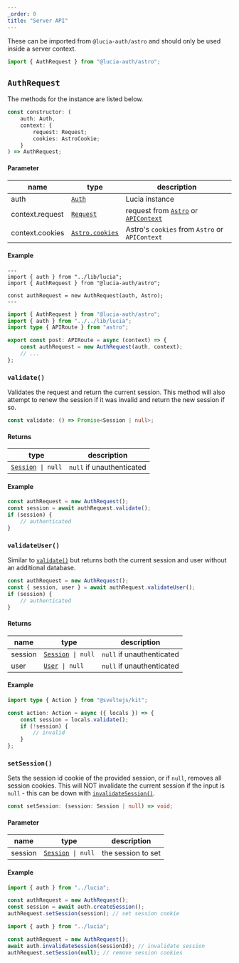 ```yaml
---
_order: 0
title: "Server API"
---
```


These can be imported from `@lucia-auth/astro` and should only be used inside a server context.

```ts
import { AuthRequest } from "@lucia-auth/astro";
```

## `AuthRequest`

The methods for the instance are listed below.

```ts
const constructor: (
	auth: Auth,
	context: {
		request: Request;
		cookies: AstroCookie;
	}
) => AuthRequest;
```

#### Parameter

| name            | type                                                                                 | description                                                                                                                                                                        |
| --------------- | ------------------------------------------------------------------------------------ | ---------------------------------------------------------------------------------------------------------------------------------------------------------------------------------- |
| auth            | [`Auth`](/reference/types/lucia-types#auth)                                          | Lucia instance                                                                                                                                                                     |
| context.request | [`Request` ](https://developer.mozilla.org/en-US/docs/Web/API/Request)               | request from [`Astro`](https://docs.astro.build/en/reference/api-reference/#astro-global) or [`APIContext`](https://docs.astro.build/en/reference/api-reference/#endpoint-context) |
| context.cookies | [`Astro.cookies`](https://docs.astro.build/en/reference/api-reference/#astrocookies) | Astro's `cookies` from `Astro` or `APIContext`                                                                                                                                     |

#### Example

```astro
---
import { auth } from "../lib/lucia";
import { AuthRequest } from "@lucia-auth/astro";

const authRequest = new AuthRequest(auth, Astro);
---
```

```ts
import { AuthRequest } from "@lucia-auth/astro";
import { auth } from "../../lib/lucia";
import type { APIRoute } from "astro";

export const post: APIRoute = async (context) => {
	const authRequest = new AuthRequest(auth, context);
	// ...
};
```

### `validate()`

Validates the request and return the current session. This method will also attempt to renew the session if it was invalid and return the new session if so.

```ts
const validate: () => Promise<Session | null>;
```

#### Returns

| type                                                        | description               |
| ----------------------------------------------------------- | ------------------------- |
| [`Session`](/reference/types/lucia-types#session)` \| null` | `null` if unauthenticated |

#### Example

```ts
const authRequest = new AuthRequest();
const session = await authRequest.validate();
if (session) {
	// authenticated
}
```

### `validateUser()`

Similar to [`validate()`](#validate) but returns both the current session and user without an additional database.

```ts
const authRequest = new AuthRequest();
const { session, user } = await authRequest.validateUser();
if (session) {
	// authenticated
}
```

#### Returns

| name    | type                                                        | description               |
| ------- | ----------------------------------------------------------- | ------------------------- |
| session | [`Session`](/reference/types/lucia-types#session)` \| null` | `null` if unauthenticated |
| user    | [`User`](/reference/types/lucia-types#user)` \| null`       | `null` if unauthenticated |

#### Example

```ts
import type { Action } from "@sveltejs/kit";

const action: Action = async ({ locals }) => {
	const session = locals.validate();
	if (!session) {
		// invalid
	}
};
```

### `setSession()`

Sets the session id cookie of the provided session, or if `null`, removes all session cookies. This will NOT invalidate the current session if the input is `null` - this can be down with [`invalidateSession()`](/reference/api/server-api#invalidatesession).

```ts
const setSession: (session: Session | null) => void;
```

#### Parameter

| name    | type                                                        | description        |
| ------- | ----------------------------------------------------------- | ------------------ |
| session | [`Session`](/reference/types/lucia-types#session)` \| null` | the session to set |

#### Example

```ts
import { auth } from "../lucia";

const authRequest = new AuthRequest();
const session = await auth.createSession();
authRequest.setSession(session); // set session cookie
```

```ts
import { auth } from "../lucia";

const authRequest = new AuthRequest();
await auth.invalidateSession(sessionId); // invalidate session
authRequest.setSession(null); // remove session cookies
```